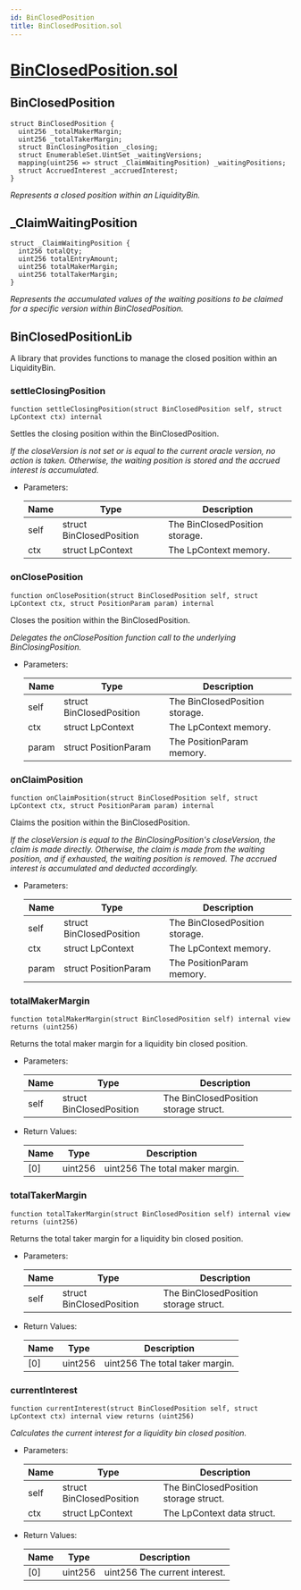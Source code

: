 ```yaml
---
id: BinClosedPosition
title: BinClosedPosition.sol
---
```

# [BinClosedPosition.sol](https://github.com/chromatic-protocol/contracts/tree/main/contracts/core/libraries/liquidity/BinClosedPosition.sol)

## BinClosedPosition

```solidity
struct BinClosedPosition {
  uint256 _totalMakerMargin;
  uint256 _totalTakerMargin;
  struct BinClosingPosition _closing;
  struct EnumerableSet.UintSet _waitingVersions;
  mapping(uint256 => struct _ClaimWaitingPosition) _waitingPositions;
  struct AccruedInterest _accruedInterest;
}
```

_Represents a closed position within an LiquidityBin._

## _ClaimWaitingPosition

```solidity
struct _ClaimWaitingPosition {
  int256 totalQty;
  uint256 totalEntryAmount;
  uint256 totalMakerMargin;
  uint256 totalTakerMargin;
}
```

_Represents the accumulated values of the waiting positions to be claimed
     for a specific version within BinClosedPosition._

## BinClosedPositionLib

A library that provides functions to manage the closed position within an LiquidityBin.

### settleClosingPosition

```solidity
function settleClosingPosition(struct BinClosedPosition self, struct LpContext ctx) internal
```

Settles the closing position within the BinClosedPosition.

_If the closeVersion is not set or is equal to the current oracle version, no action is taken.
     Otherwise, the waiting position is stored and the accrued interest is accumulated._

- Parameters:

  | Name | Type | Description |
  | ---- | ---- | ----------- |
  | self | struct BinClosedPosition | The BinClosedPosition storage. |
  | ctx | struct LpContext | The LpContext memory. |

### onClosePosition

```solidity
function onClosePosition(struct BinClosedPosition self, struct LpContext ctx, struct PositionParam param) internal
```

Closes the position within the BinClosedPosition.

_Delegates the onClosePosition function call to the underlying BinClosingPosition._

- Parameters:

  | Name | Type | Description |
  | ---- | ---- | ----------- |
  | self | struct BinClosedPosition | The BinClosedPosition storage. |
  | ctx | struct LpContext | The LpContext memory. |
  | param | struct PositionParam | The PositionParam memory. |

### onClaimPosition

```solidity
function onClaimPosition(struct BinClosedPosition self, struct LpContext ctx, struct PositionParam param) internal
```

Claims the position within the BinClosedPosition.

_If the closeVersion is equal to the BinClosingPosition's closeVersion, the claim is made directly.
     Otherwise, the claim is made from the waiting position, and if exhausted, the waiting position is removed.
     The accrued interest is accumulated and deducted accordingly._

- Parameters:

  | Name | Type | Description |
  | ---- | ---- | ----------- |
  | self | struct BinClosedPosition | The BinClosedPosition storage. |
  | ctx | struct LpContext | The LpContext memory. |
  | param | struct PositionParam | The PositionParam memory. |

### totalMakerMargin

```solidity
function totalMakerMargin(struct BinClosedPosition self) internal view returns (uint256)
```

Returns the total maker margin for a liquidity bin closed position.

- Parameters:

  | Name | Type | Description |
  | ---- | ---- | ----------- |
  | self | struct BinClosedPosition | The BinClosedPosition storage struct. |

- Return Values:

  | Name | Type | Description |
  | ---- | ---- | ----------- |
  | [0] | uint256 | uint256 The total maker margin. |

### totalTakerMargin

```solidity
function totalTakerMargin(struct BinClosedPosition self) internal view returns (uint256)
```

Returns the total taker margin for a liquidity bin closed position.

- Parameters:

  | Name | Type | Description |
  | ---- | ---- | ----------- |
  | self | struct BinClosedPosition | The BinClosedPosition storage struct. |

- Return Values:

  | Name | Type | Description |
  | ---- | ---- | ----------- |
  | [0] | uint256 | uint256 The total taker margin. |

### currentInterest

```solidity
function currentInterest(struct BinClosedPosition self, struct LpContext ctx) internal view returns (uint256)
```

_Calculates the current interest for a liquidity bin closed position._

- Parameters:

  | Name | Type | Description |
  | ---- | ---- | ----------- |
  | self | struct BinClosedPosition | The BinClosedPosition storage struct. |
  | ctx | struct LpContext | The LpContext data struct. |

- Return Values:

  | Name | Type | Description |
  | ---- | ---- | ----------- |
  | [0] | uint256 | uint256 The current interest. |

